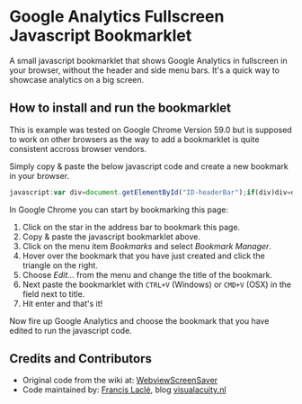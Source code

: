 # Google Analytics Fullscreen Javascript Bookmarklet
A small javascript bookmarklet that shows Google Analytics in fullscreen in your browser, without the header and side menu bars. It's a quick way to showcase analytics on a big screen.

## How to install and run the bookmarklet ##
This is example was tested on Google Chrome Version 59.0 but is supposed to work on other browsers as the way to add a bookmarklet is quite consistent accross browser vendors.

Simply copy & paste the below javascript code and create a new bookmark in your browser.

```javascript
javascript:var div=document.getElementById("ID-headerBar");if(div)div=div.style;if(div)void(div.display=div.display=="none"?"block":"none");var div=document.getElementById("ID-gafe4Nav");if(div)div=div.style;if(div)void(div.display=div.display=="none"?"block":"none");
```

In Google Chrome you can start by bookmarking this page:
1. Click on the star in the address bar to bookmark this page.
2. Copy & paste the javascript bookmarklet above.
3. Click on the menu item *Bookmarks* and select *Bookmark Manager*.
4. Hover over the bookmark that you have just created and click the triangle on the right.
5. Choose *Edit...* from the menu and change the title of the bookmark.
6. Next paste the bookmarklet with `CTRL+V` (Windows) or `CMD+V` (OSX) in the field next to title.
7. Hit enter and that's it!

Now fire up Google Analytics and choose the bookmark that you have edited to run the javascript code.

## Credits and Contributors ##
* Original code from the wiki at: [WebviewScreenSaver](https://github.com/liquidx/webviewscreensaver/wiki/Using-WebviewScreenSaver-to-show-full-screen-Google-Analytics)
* Code maintained by: [Francis Laclé](http://visualacuity.nl), blog [visualacuity.nl](http://visualacuity.nl)
